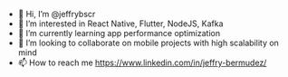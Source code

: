 - 👋 Hi, I’m @jeffrybscr
- 👀 I’m interested in React Native, Flutter, NodeJS, Kafka
- 🌱 I’m currently learning app performance optimization
- 💞️ I’m looking to collaborate on mobile projects with high scalability on mind
- 📫 How to reach me https://www.linkedin.com/in/jeffry-bermudez/

<!---
jeffrybscr/jeffrybscr is a ✨ special ✨ repository because its `README.md` (this file) appears on your GitHub profile.
You can click the Preview link to take a look at your changes.
--->
